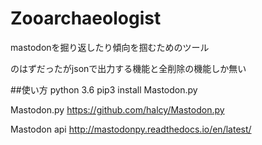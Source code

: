 # Zooarchaeologist
mastodonを掘り返したり傾向を掴むためのツール

のはずだったがjsonで出力する機能と全削除の機能しか無い

##使い方
python 3.6
pip3 install Mastodon.py


Mastodon.py
https://github.com/halcy/Mastodon.py

Mastodon api
http://mastodonpy.readthedocs.io/en/latest/